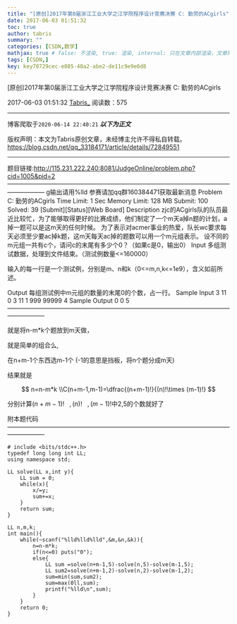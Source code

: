 ```yaml
---
title: "[原创]2017年第0届浙江工业大学之江学院程序设计竞赛决赛 C: 勤劳的ACgirls"
date: 2017-06-03 01:51:32
toc: true
author: tabris
summary: ""
categories: [CSDN,数学]
mathjax: true # false: 不渲染, true: 渲染, internal: 只在文章内部渲染，文章列表中不渲染
tags: [CSDN,]
key: key70729cec-e085-48a2-abe2-de11c9e9e6d8
---
```


[原创]2017年第0届浙江工业大学之江学院程序设计竞赛决赛 C: 勤劳的ACgirls

2017-06-03 01:51:32  [Tabris_](https://me.csdn.net/qq_33184171) 阅读数：575

---

博客爬取于`2020-06-14 22:40:21`
***以下为正文***

版权声明：本文为Tabris原创文章，未经博主允许不得私自转载。
https://blog.csdn.net/qq_33184171/article/details/72849551

<!-- more -->

---

题目链接:http://115.231.222.240:8081/JudgeOnline/problem.php?cid=1005&pid=2
——————————————————————————————————————————
g输出请用%lld 参赛请加qq群160384471获取最新消息
Problem C: 勤劳的ACgirls
Time Limit: 1 Sec  Memory Limit: 128 MB
Submit: 100  Solved: 39
[Submit][Status][Web Board]
Description
zjc的ACgirls队的队员最近比较忙，为了能够取得更好的比赛成绩，他们制定了一个m天a掉n题的计划，a掉一题可以是这m天的任何时候。
为了表示对acmer事业的热爱，队长wc要求每天必须至少要ac掉k题，这m天每天ac掉的题数可以用一个m元组表示。
设不同的m元组一共有c个，请问c的末尾有多少个0？（如果c是0，输出0）
Input
多组测试数据，处理到文件结束。（测试例数量<=160000）

输入的每一行是一个测试例，分别是m、n和k（0<=m,n,k<=1e9），含义如前所述。

Output
每组测试例中m元组的数量的末尾0的个数，占一行。
Sample Input
3 11 0
3 11 1
999 99999 4
Sample Output
0
0
5
——————————————————————————————————————————

就是将n-m*k个题放到m天做，

就是简单的组合么,

在n+m-1个东西选m-1个  (-1的意思是挡板，将n个题分成m天)

结果就是

$$
n=n-m*k \\C(n+m-1,m-1)=\dfrac{(n+m-1)!}{(n)!\times (m-1)!}
$$

分别计算$(n+m-1)!\ \ \ ,(n)!\ \ \ ,(m-1)!$中2,5的个数就好了




附本题代码
——————————————————————————————————————————
```
# include <bits/stdc++.h>
typedef long long int LL;
using namespace std;

LL solve(LL x,int y){
    LL sum = 0;
    while(x){
        x/=y;
        sum+=x;
    }
    return sum;
}

LL n,m,k;
int main(){
    while(~scanf("%lld%lld%lld",&m,&n,&k)){
        n=n-m*k;
        if(n<=0) puts("0");
        else{
            LL sum =solve(n+m-1,5)-solve(n,5)-solve(m-1,5);
            LL sum2=solve(n+m-1,2)-solve(n,2)-solve(m-1,2);
            sum=min(sum,sum2);
            sum=max(0ll,sum);
            printf("%lld\n",sum);
        }
    }
    return 0;
}
```
